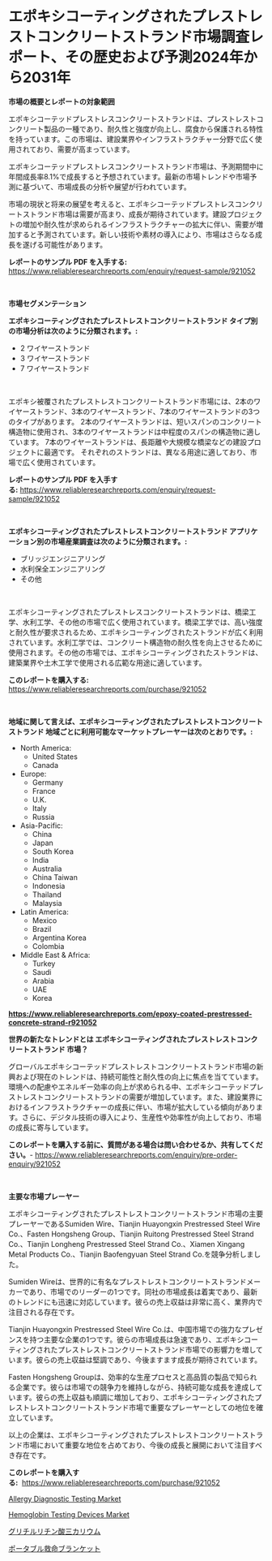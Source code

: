 <p><h1>エポキシコーティングされたプレストレストコンクリートストランド市場調査レポート、その歴史および予測2024年から2031年</h1></p><p><strong>市場の概要とレポートの対象範囲</strong></p>
<p><p>エポキシコーテッドプレストレスコンクリートストランドは、プレストレストコンクリート製品の一種であり、耐久性と強度が向上し、腐食から保護される特性を持っています。この市場は、建設業界やインフラストラクチャー分野で広く使用されており、需要が高まっています。</p><p>エポキシコーテッドプレストレスコンクリートストランド市場は、予測期間中に年間成長率8.1%で成長すると予想されています。最新の市場トレンドや市場予測に基づいて、市場成長の分析や展望が行われています。</p><p>市場の現状と将来の展望を考えると、エポキシコーテッドプレストレスコンクリートストランド市場は需要が高まり、成長が期待されています。建設プロジェクトの増加や耐久性が求められるインフラストラクチャーの拡大に伴い、需要が増加すると予測されています。新しい技術や素材の導入により、市場はさらなる成長を遂げる可能性があります。</p></p>
<p><strong>レポートのサンプル PDF を入手する:</strong> <a href="https://www.reliableresearchreports.com/enquiry/request-sample/921052">https://www.reliableresearchreports.com/enquiry/request-sample/921052</a></p>
<p>&nbsp;</p>
<p><strong>市場セグメンテーション</strong></p>
<p><strong>エポキシコーティングされたプレストレストコンクリートストランド タイプ別の市場分析は次のように分類されます。:</strong></p>
<p><ul><li>2 ワイヤーストランド</li><li>3 ワイヤーストランド</li><li>7 ワイヤーストランド</li></ul></p>
<p>&nbsp;</p>
<p><p>エポキシ被覆されたプレストレストコンクリートストランド市場には、2本のワイヤーストランド、3本のワイヤーストランド、7本のワイヤーストランドの3つのタイプがあります。 2本のワイヤーストランドは、短いスパンのコンクリート構造物に使用され、3本のワイヤーストランドは中程度のスパンの構造物に適しています。 7本のワイヤーストランドは、長距離や大規模な橋梁などの建設プロジェクトに最適です。 それぞれのストランドは、異なる用途に適しており、市場で広く使用されています。</p></p>
<p><strong>レポートのサンプル PDF を入手する:</strong>&nbsp;<a href="https://www.reliableresearchreports.com/enquiry/request-sample/921052">https://www.reliableresearchreports.com/enquiry/request-sample/921052</a></p>
<p>&nbsp;</p>
<p><strong> エポキシコーティングされたプレストレストコンクリートストランド アプリケーション別の市場産業調査は次のように分類されます。:</strong></p>
<p><ul><li>ブリッジエンジニアリング</li><li>水利保全エンジニアリング</li><li>その他</li></ul></p>
<p>&nbsp;</p>
<p><p>エポキシコーティングされたプレストレスコンクリートストランドは、橋梁工学、水利工学、その他の市場で広く使用されています。橋梁工学では、高い強度と耐久性が要求されるため、エポキシコーティングされたストランドが広く利用されています。水利工学では、コンクリート構造物の耐久性を向上させるために使用されます。その他の市場では、エポキシコーティングされたストランドは、建築業界や土木工学で使用される広範な用途に適しています。</p></p>
<p><strong>このレポートを購入する:</strong>&nbsp; <a href="https://www.reliableresearchreports.com/purchase/921052">https://www.reliableresearchreports.com/purchase/921052</a></p>
<p>&nbsp;</p>
<p><strong>地域に関して言えば、エポキシコーティングされたプレストレストコンクリートストランド 地域ごとに利用可能なマーケットプレーヤーは次のとおりです。:</strong></p>
<p><ul>
    <li>
        North America:
        <ul>
            <li>United States</li>
            <li>Canada</li>
        </ul>
    </li>
    <li>
        Europe:
        <ul>
            <li>Germany</li>
            <li>France</li>
            <li>U.K.</li>
            <li>Italy</li>
            <li>Russia</li>
        </ul>
    </li>
    <li>
        Asia-Pacific:
        <ul>
            <li>China</li>
            <li>Japan</li>
            <li>South Korea</li>
            <li>India</li>
            <li>Australia</li>
            <li>China Taiwan</li>
            <li>Indonesia</li>
            <li>Thailand</li>
            <li>Malaysia</li>
        </ul>
    </li>
    <li>
        Latin America:
        <ul>
            <li>Mexico</li>
            <li>Brazil</li>
            <li>Argentina Korea</li>
            <li>Colombia</li>
        </ul>
    </li>
    <li>
        Middle East & Africa:
        <ul>
            <li>Turkey</li>
            <li>Saudi</li>
            <li>Arabia</li>
            <li>UAE</li>
            <li>Korea</li>
        </ul>
    </li>
    </ul></p>
<p><strong><a href="https://www.reliableresearchreports.com/epoxy-coated-prestressed-concrete-strand-r921052">https://www.reliableresearchreports.com/epoxy-coated-prestressed-concrete-strand-r921052</a></strong>&nbsp;</p>
<p><strong>世界の新たなトレンドとは エポキシコーティングされたプレストレストコンクリートストランド 市場？</strong></p>
<p><p>グローバルエポキシコーテッドプレストレストコンクリートストランド市場の新興および現在のトレンドは、持続可能性と耐久性の向上に焦点を当てています。環境への配慮やエネルギー効率の向上が求められる中、エポキシコーテッドプレストレストコンクリートストランドの需要が増加しています。また、建設業界におけるインフラストラクチャーの成長に伴い、市場が拡大している傾向があります。さらに、デジタル技術の導入により、生産性や効率性が向上しており、市場の成長に寄与しています。</p></p>
<p><strong>このレポートを購入する前に、質問がある場合は問い合わせるか、共有してください。</strong>- <a href="https://www.reliableresearchreports.com/enquiry/pre-order-enquiry/921052">https://www.reliableresearchreports.com/enquiry/pre-order-enquiry/921052</a></p>
<p>&nbsp;</p>
<p><strong>主要な市場プレーヤー</strong></p>
<p><p>エポキシコーティングされたプレストレストコンクリートストランド市場の主要プレーヤーであるSumiden Wire、Tianjin Huayongxin Prestressed Steel Wire Co.、Fasten Hongsheng Group、Tianjin Ruitong Prestressed Steel Strand Co.、Tianjin Longheng Prestressed Steel Strand Co.、Xiamen Xingang Metal Products Co.、Tianjin Baofengyuan Steel Strand Co.を競争分析しました。</p><p>Sumiden Wireは、世界的に有名なプレストレストコンクリートストランドメーカーであり、市場でのリーダーの1つです。同社の市場成長は着実であり、最新のトレンドにも迅速に対応しています。彼らの売上収益は非常に高く、業界内で注目される存在です。</p><p>Tianjin Huayongxin Prestressed Steel Wire Co.は、中国市場での強力なプレゼンスを持つ主要な企業の1つです。彼らの市場成長は急速であり、エポキシコーティングされたプレストレストコンクリートストランド市場での影響力を増しています。彼らの売上収益は堅調であり、今後ますます成長が期待されています。</p><p>Fasten Hongsheng Groupは、効率的な生産プロセスと高品質の製品で知られる企業です。彼らは市場での競争力を維持しながら、持続可能な成長を達成しています。彼らの売上収益も順調に増加しており、エポキシコーティングされたプレストレストコンクリートストランド市場で重要なプレーヤーとしての地位を確立しています。</p><p>以上の企業は、エポキシコーティングされたプレストレストコンクリートストランド市場において重要な地位を占めており、今後の成長と展開において注目すべき存在です。</p></p>
<p><strong>このレポートを購入する:</strong>&nbsp;&nbsp;<a href="https://www.reliableresearchreports.com/purchase/921052">https://www.reliableresearchreports.com/purchase/921052</a></p>
<p><p><a href="https://github.com/SheilaBruen2023/Market-Research-Report-List-1/blob/main/allergy-diagnostic-testing-market.md">Allergy Diagnostic Testing Market</a></p><p><a href="https://github.com/arionmp/Market-Research-Report-List-3/blob/main/hemoglobin-testing-devices-market.md">Hemoglobin Testing Devices Market</a></p><p><a href="https://github.com/RandallRunte2023/Market-Research-Report-List-1/blob/main/310663180131.md">グリチルリチン酸三カリウム</a></p><p><a href="https://github.com/TerrellConn/Market-Research-Report-List-1/blob/main/742400180130.md">ポータブル救命ブランケット</a></p></p>